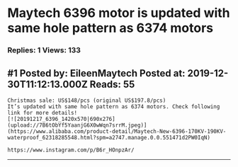 # Maytech 6396 motor is updated with same hole pattern as 6374 motors

### Replies: 1 Views: 133

## \#1 Posted by: EileenMaytech Posted at: 2019-12-30T11:12:13.000Z Reads: 55

```
Christmas sale: US$148/pcs (original US$197.8/pcs)
It’s updated with same hole pattern as 6374 motors. Check following link for more details!
[![20191217_6396_1420x570|690x276](upload://7B6tObYf5YaanjG6X0wWqn7srrM.jpeg)](https://www.alibaba.com/product-detail/Maytech-New-6396-170KV-190KV-waterproof_62318285548.html?spm=a2747.manage.0.0.551471d2PW0IqN) 

https://www.instagram.com/p/B6r_HOnpzAr/
```

---

